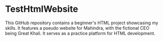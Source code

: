 # TestHtmlWebsite
 This GitHub repository contains a beginner's HTML project showcasing my skills. It features a pseudo website for Mahindra, with the fictional CEO being Great Khali. It serves as a practice platform for HTML development.
